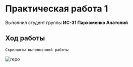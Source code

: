 # Практическая работа 1
Выполнил студент группы **ИС-31 Пархоменко Анатолий**
## Ход работы
```
Скриншоты выполненной работы
```
![repo](https://imgur.com/a/q0zNeqM "Орк")
